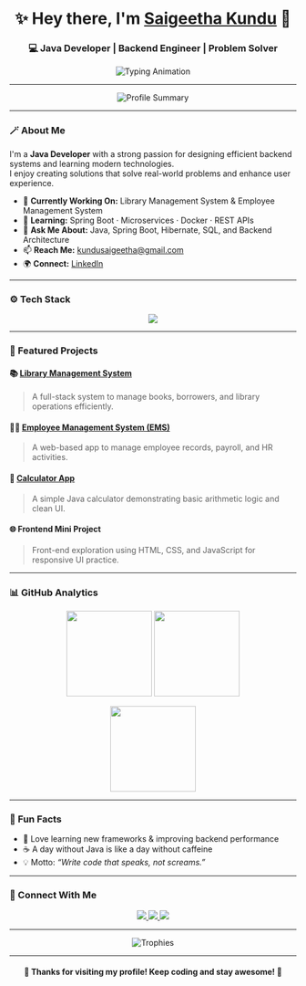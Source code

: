 <!-- Profile Header -->
<h1 align="center">✨ Hey there, I'm <a href="https://github.com/saigeetha9">Saigeetha Kundu</a> 👋</h1>
<h3 align="center">💻 Java Developer | Backend Engineer | Problem Solver</h3>

<p align="center">
  <img src="https://readme-typing-svg.herokuapp.com?font=Fira+Code&pause=1000&color=F72C91&center=true&vCenter=true&width=600&lines=Passionate+about+Java+%26+Spring+Boot;Exploring+Microservices+and+Cloud;Turning+Ideas+Into+Working+Code+💡" alt="Typing Animation" />
</p>

---

<!-- GitHub Stats Section -->
<p align="center">
  <img src="https://github-profile-summary-cards.vercel.app/api/cards/profile-details?username=saigeetha9&theme=radical" alt="Profile Summary" />
</p>

---

### 🪄 About Me
I'm a **Java Developer** with a strong passion for designing efficient backend systems and learning modern technologies.  
I enjoy creating solutions that solve real-world problems and enhance user experience.

- 🔭 **Currently Working On:** Library Management System & Employee Management System  
- 🌱 **Learning:** Spring Boot · Microservices · Docker · REST APIs  
- 💬 **Ask Me About:** Java, Spring Boot, Hibernate, SQL, and Backend Architecture  
- 📫 **Reach Me:** [kundusaigeetha@gmail.com](mailto:kundusaigeetha@gmail.com)  
- 🌍 **Connect:** [LinkedIn](https://www.linkedin.com/in/kundu-saigeetha-667b5a330)

---

### ⚙️ Tech Stack
<p align="center">
  <img src="https://skillicons.dev/icons?i=java,spring,hibernate,maven,html,css,js,bootstrap,git,github,mysql,docker,postman,intellij" />
</p>

---

### 🚀 Featured Projects

#### 📚 [Library Management System](https://github.com/saigeetha9/Library-Management-System)
> A full-stack system to manage books, borrowers, and library operations efficiently.

#### 👩‍💼 [Employee Management System (EMS)](https://github.com/saigeetha9/Employee-Management-System)
> A web-based app to manage employee records, payroll, and HR activities.

#### 🧮 [Calculator App](https://github.com/saigeetha9/calculator)
> A simple Java calculator demonstrating basic arithmetic logic and clean UI.

#### 🌐 Frontend Mini Project
> Front-end exploration using HTML, CSS, and JavaScript for responsive UI practice.

---

### 📊 GitHub Analytics
<p align="center">
  <img src="https://github-readme-stats.vercel.app/api?username=saigeetha9&show_icons=true&theme=tokyonight" height="150" />
  <img src="https://github-readme-streak-stats.herokuapp.com/?user=saigeetha9&theme=tokyonight" height="150" />
</p>

<p align="center">
  <img src="https://github-readme-stats.vercel.app/api/top-langs/?username=saigeetha9&layout=compact&theme=tokyonight" height="150" />
</p>

---

### 🧠 Fun Facts
- 🌸 Love learning new frameworks & improving backend performance  
- ☕ A day without Java is like a day without caffeine  
- 💡 Motto: *“Write code that speaks, not screams.”*

---

### 🤝 Connect With Me
<p align="center">
  <a href="https://www.linkedin.com/in/kundu-saigeetha-667b5a330">
    <img src="https://img.shields.io/badge/-Saigeetha%20Kundu-0077B5?style=for-the-badge&logo=Linkedin&logoColor=white"/>
  </a>
  <a href="mailto:kundusaigeetha@gmail.com">
    <img src="https://img.shields.io/badge/-kundusaigeetha%40gmail.com-D14836?style=for-the-badge&logo=Gmail&logoColor=white"/>
  </a>
  <a href="https://github.com/saigeetha9">
    <img src="https://img.shields.io/badge/-GitHub-181717?style=for-the-badge&logo=github&logoColor=white"/>
  </a>
</p>

---

<p align="center">
  <img src="https://github-profile-trophy.vercel.app/?username=saigeetha9&theme=dracula&no-frame=true&row=1&column=7" alt="Trophies" />
</p>

---

<h4 align="center">💖 Thanks for visiting my profile! Keep coding and stay awesome! 🚀</h4>


